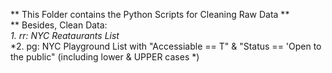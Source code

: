 ** This Folder contains the Python Scripts for Cleaning Raw Data **
<br/>
** Besides, Clean Data:
<br/>
*1. rr: NYC Reataurants List*
<br/>
*2. pg: NYC Playground List with "Accessiable == T" & "Status == 'Open to the public" (including lower & UPPER cases *) 
